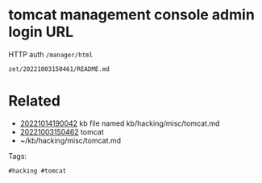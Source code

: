 # tomcat management console admin login URL
HTTP auth
`/manager/html`

` zet/20221003150461/README.md `

# Related

- [20221014190042](/zet/20221014190042/README.md) kb file named kb/hacking/misc/tomcat.md
- [20221003150462](/zet/20221003150462/README.md) tomcat
- ~/kb/hacking/misc/tomcat.md

Tags:

    #hacking #tomcat 
